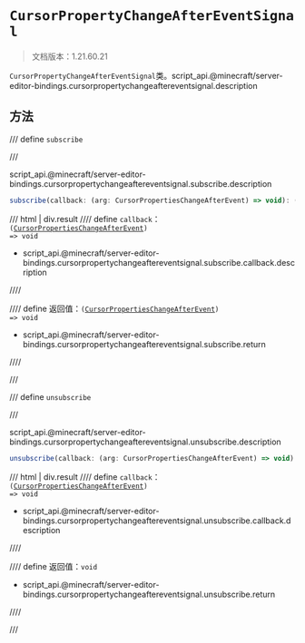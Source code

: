 # `CursorPropertyChangeAfterEventSignal`

> 文档版本：1.21.60.21

`CursorPropertyChangeAfterEventSignal`类。script_api.@minecraft/server-editor-bindings.cursorpropertychangeaftereventsignal.description

## 方法

/// define
`subscribe`


///

script_api.@minecraft/server-editor-bindings.cursorpropertychangeaftereventsignal.subscribe.description

```js
subscribe(callback: (arg: CursorPropertiesChangeAfterEvent) => void): (arg: CursorPropertiesChangeAfterEvent) => void
```

/// html | div.result
//// define
`callback`：<code>(<a href="../cursorpropertieschangeafterevent/">CursorPropertiesChangeAfterEvent</a>) =&gt; void</code>

- script_api.@minecraft/server-editor-bindings.cursorpropertychangeaftereventsignal.subscribe.callback.description


////

//// define
返回值：<code>(<a href="../cursorpropertieschangeafterevent/">CursorPropertiesChangeAfterEvent</a>) =&gt; void</code>

- script_api.@minecraft/server-editor-bindings.cursorpropertychangeaftereventsignal.subscribe.return


////

///


/// define
`unsubscribe`


///

script_api.@minecraft/server-editor-bindings.cursorpropertychangeaftereventsignal.unsubscribe.description

```js
unsubscribe(callback: (arg: CursorPropertiesChangeAfterEvent) => void): void
```

/// html | div.result
//// define
`callback`：<code>(<a href="../cursorpropertieschangeafterevent/">CursorPropertiesChangeAfterEvent</a>) =&gt; void</code>

- script_api.@minecraft/server-editor-bindings.cursorpropertychangeaftereventsignal.unsubscribe.callback.description


////

//// define
返回值：`void`

- script_api.@minecraft/server-editor-bindings.cursorpropertychangeaftereventsignal.unsubscribe.return


////

///

